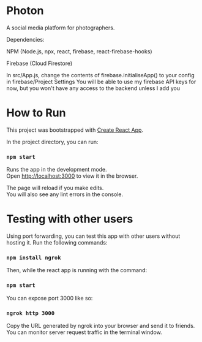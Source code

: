 # Photon

A social media platform for photographers.


Dependencies:

NPM (Node.js, npx, react, firebase, react-firebase-hooks)

Firebase (Cloud Firestore)

In src/App.js, change the contents of firebase.initialiseApp() to your config in firebase/Project Settings
You will be able to use my firebase API keys for now, but you won't have any access to the backend unless I add you

# How to Run

This project was bootstrapped with [Create React App](https://github.com/facebook/create-react-app).

In the project directory, you can run:

### `npm start`

Runs the app in the development mode.\
Open [http://localhost:3000](http://localhost:3000) to view it in the browser.

The page will reload if you make edits.\
You will also see any lint errors in the console.

# Testing with other users

Using port forwarding, you can test this app with other users without hosting it.
Run the following commands:

### `npm install ngrok`

Then, while the react app is running with the command:

### `npm start`

You can expose port 3000 like so:

### `ngrok http 3000`

Copy the URL generated by ngrok into your browser and send it to friends. You can
monitor server request traffic in the terminal window.

